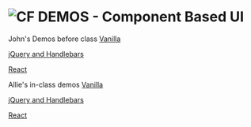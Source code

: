 ![CF](http://i.imgur.com/7v5ASc8.png) DEMOS - Component Based UI
================================================================

John's Demos before class
[Vanilla](https://codesandbox.io/s/14z4ox2mkq)

[jQuery and Handlebars](https://codesandbox.io/s/ojr7z059j5)

[React](https://codesandbox.io/s/n714rxljwm)

Allie's in-class demos
[Vanilla](https://codesandbox.io/s/oxp8xz3m6z)

[jQuery and Handlebars](https://codesandbox.io/s/ly1l27wx2m)

[React](https://codesandbox.io/s/n0pl5973vj)
